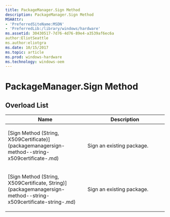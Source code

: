 ```yaml
---
title: PackageManager.Sign Method
description: PackageManager.Sign Method
MSHAttr:
- 'PreferredSiteName:MSDN'
- 'PreferredLib:/library/windows/hardware'
ms.assetid: 30430517-7d76-4d76-89e4-a3539af6ec6a
author:EliotSeattle
ms.author:eliotgra
ms.date: 10/15/2017
ms.topic: article
ms.prod: windows-hardware
ms.technology: windows-oem
---
```


# PackageManager.Sign Method


## <span id="Overload_List"></span><span id="overload_list"></span><span id="OVERLOAD_LIST"></span>Overload List


<table>
<colgroup>
<col width="50%" />
<col width="50%" />
</colgroup>
<thead>
<tr class="header">
<th>Name</th>
<th>Description</th>
</tr>
</thead>
<tbody>
<tr class="odd">
<td><p>[Sign Method (String, X509Certificate)](packagemanagersign-method--string-x509certificate-.md)</p></td>
<td><p>Sign an existing package.</p></td>
</tr>
<tr class="even">
<td><p>[Sign Method (String, X509Certificate, String)](packagemanagersign-method--string-x509certificate-string-.md)</p></td>
<td><p>Sign an existing package.</p></td>
</tr>
</tbody>
</table>

 

 

 






